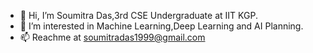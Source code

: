 - 👋 Hi, I’m Soumitra Das,3rd CSE Undergraduate at IIT KGP.
- 👀 I’m interested in Machine Learning,Deep Learning and AI Planning.
- 📫 Reachme at soumitradas1999@gmail.com

<!---
SoumitraDas1999/SoumitraDas1999 is a ✨ special ✨ repository because its `README.md` (this file) appears on your GitHub profile.
You can click the Preview link to take a look at your changes.
--->
